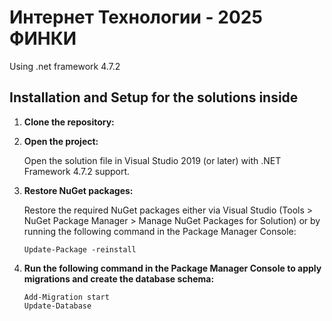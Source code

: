 # Интернет Технологии - 2025 ФИНКИ
Using .net framework 4.7.2 

## Installation and Setup for the solutions inside

1. **Clone the repository:**
2. **Open the project:**

    Open the solution file in Visual Studio 2019 (or later) with .NET Framework 4.7.2 support.

3. **Restore NuGet packages:**
   
    Restore the required NuGet packages either via Visual Studio (Tools > NuGet Package Manager > Manage NuGet Packages for Solution) or by running the following command in the Package Manager Console:
    ```
    Update-Package -reinstall
    ```
5. **Run the following command in the Package Manager Console to apply migrations and create the database schema:**

    ```
    Add-Migration start
    Update-Database
    ```
